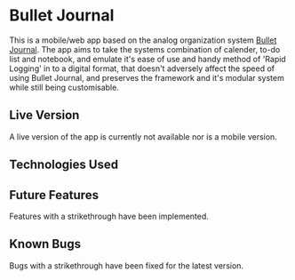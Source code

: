 # Bullet Journal

This is a mobile/web app based on the analog organization system
[Bullet Journal](http://bulletjournal.com/). The app aims to take the systems
combination of calender, to-do list and notebook, and emulate it's ease of use
and handy method of 'Rapid Logging' in to a digital format, that doesn't adversely
affect the speed of using Bullet Journal, and preserves the framework and it's
modular system while still being customisable.

## Live Version

A live version of the app is currently not available nor is a mobile version.

## Technologies Used

## Future Features

Features with a strikethrough have been implemented.

## Known Bugs

Bugs with a strikethrough have been fixed for the latest version.

